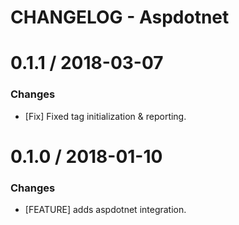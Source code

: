 # CHANGELOG - Aspdotnet

0.1.1 / 2018-03-07
==================
### Changes
* [Fix] Fixed tag initialization & reporting.

0.1.0 / 2018-01-10
==================

### Changes

* [FEATURE] adds aspdotnet integration.

